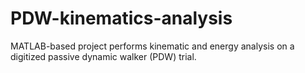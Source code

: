 # PDW-kinematics-analysis
MATLAB-based project performs kinematic and energy analysis on a digitized passive dynamic walker (PDW) trial.
